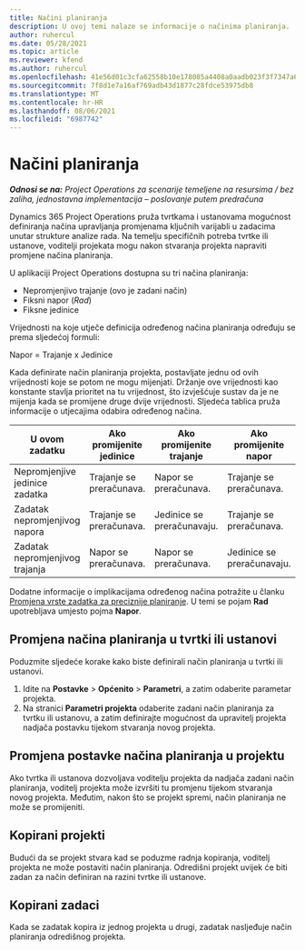 ```yaml
---
title: Načini planiranja
description: U ovoj temi nalaze se informacije o načinima planiranja.
author: ruhercul
ms.date: 05/28/2021
ms.topic: article
ms.reviewer: kfend
ms.author: ruhercul
ms.openlocfilehash: 41e56d01c3cfa62558b10e178085a4408a0aadb023f3f7347a61d121f542bb08
ms.sourcegitcommit: 7f8d1e7a16af769adb43d1877c28fdce53975db8
ms.translationtype: MT
ms.contentlocale: hr-HR
ms.lasthandoff: 08/06/2021
ms.locfileid: "6987742"
---
```

# <a name="scheduling-modes"></a>Načini planiranja

_**Odnosi se na:** Project Operations za scenarije temeljene na resursima / bez zaliha, jednostavna implementacija – poslovanje putem predračuna_


Dynamics 365 Project Operations pruža tvrtkama i ustanovama mogućnost definiranja načina upravljanja promjenama ključnih varijabli u zadacima unutar strukture analize rada. Na temelju specifičnih potreba tvrtke ili ustanove, voditelji projekata mogu nakon stvaranja projekta napraviti promjene načina planiranja.

U aplikaciji Project Operations dostupna su tri načina planiranja:

  - Nepromjenjivo trajanje (ovo je zadani način)
  - Fiksni napor (*Rad*)
  - Fiksne jedinice

Vrijednosti na koje utječe definicija određenog načina planiranja određuju se prema sljedećoj formuli:

  Napor = Trajanje x Jedinice

Kada definirate način planiranja projekta, postavljate jednu od ovih vrijednosti koje se potom ne mogu mijenjati. Držanje ove vrijednosti kao konstante stavlja prioritet na tu vrijednost, što izvješćuje sustav da je ne mijenja kada se promijene druge dvije vrijednosti. Sljedeća tablica pruža informacije o utjecajima odabira određenog načina.

| **U ovom zadatku**             | **Ako promijenite jedinice**   | **Ako promijenite trajanje** | **Ako promijenite napor**  |
|----------------------|---------------------------|----------------------------|---------------------------|
| Nepromjenjive jedinice zadatka     | Trajanje se preračunava. | Napor se preračunava.    | Trajanje se preračunava. |
| Zadatak nepromjenjivog napora    | Trajanje se preračunava. | Jedinice se preračunavaju.    | Trajanje se preračunava. |
| Zadatak nepromjenjivog trajanja  | Napor se preračunava.   | Napor se preračunava.    | Jedinice se preračunavaju.   |

Dodatne informacije o implikacijama određenog načina potražite u članku [Promjena vrste zadatka za preciznije planiranje](https://support.microsoft.com/en-us/office/change-the-task-type-for-more-accurate-scheduling-b0b969ad-45bc-4e9e-8967-435587548a72). U temi se pojam **Rad** upotrebljava umjesto pojma **Napor**.

## <a name="change-the-organizations-scheduling-mode"></a>Promjena načina planiranja u tvrtki ili ustanovi

Poduzmite sljedeće korake kako biste definirali način planiranja u tvrtki ili ustanovi.

1. Idite na **Postavke** \> **Općenito** \> **Parametri**, a zatim odaberite parametar projekta. 
2. Na stranici **Parametri projekta** odaberite zadani način planiranja za tvrtku ili ustanovu, a zatim definirajte mogućnost da upravitelj projekta nadjača postavku tijekom stvaranja novog projekta.

## <a name="change-the-scheduling-mode-setting-on-a-project"></a>Promjena postavke načina planiranja u projektu

Ako tvrtka ili ustanova dozvoljava voditelju projekta da nadjača zadani način planiranja, voditelj projekta može izvršiti tu promjenu tijekom stvaranja novog projekta. Međutim, nakon što se projekt spremi, način planiranja ne može se promijeniti.

## <a name="copied-projects"></a>Kopirani projekti

Budući da se projekt stvara kad se poduzme radnja kopiranja, voditelj projekta ne može postaviti način planiranja. Odredišni projekt uvijek će biti zadan za način definiran na razini tvrtke ili ustanove.

## <a name="copied-tasks"></a>Kopirani zadaci

Kada se zadatak kopira iz jednog projekta u drugi, zadatak nasljeđuje način planiranja odredišnog projekta.
